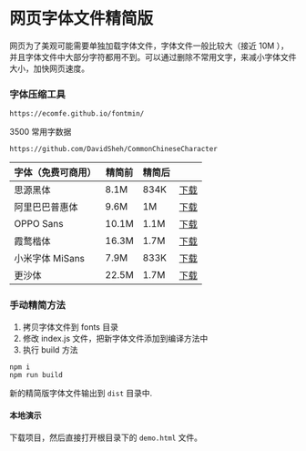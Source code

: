 # 网页字体文件精简版

网页为了美观可能需要单独加载字体文件，字体文件一般比较大（接近 10M ），并且字体文件中大部分字符都用不到。可以通过删除不常用文字，来减小字体文件大小，加快网页速度。

### 字体压缩工具

    https://ecomfe.github.io/fontmin/

3500 常用字数据

    https://github.com/DavidSheh/CommonChineseCharacter

| 字体（免费可商用） | 精简前 | 精简后 |                                                                                            |
| ------------------ | ------ | ------ | ------------------------------------------------------------------------------------------ |
| 思源黑体           | 8.1M   | 834K   | [下载](https://github.com/DeronW/minify-font/raw/master/dist/SourceHanSansCN-Medium.ttf)   |
| 阿里巴巴普惠体     | 9.6M   | 1M     | [下载](https://github.com/DeronW/minify-font/raw/master/dist/Alibaba-PuHuiTi-Medium.ttf)   |
| OPPO Sans          | 10.1M  | 1.1M   | [下载](https://github.com/DeronW/minify-font/raw/master/dist/OPPOSans-M.ttf)               |
| 霞鹜楷体           | 16.3M  | 1.7M   | [下载](https://github.com/DeronW/minify-font/raw/master/dist/LXGWWenKai-Regular.ttf)       |
| 小米字体 MiSans    | 7.9M   | 833K   | [下载](https://github.com/DeronW/minify-font/raw/master/dist/MiSans-Regular.ttf)           |
| 更沙体             | 22.5M  | 1.7M   | [下载](https://github.com/DeronW/minify-font/raw/master/dist/Sarasa-Gothic-SC-Regular.ttf) |

### 手动精简方法

1. 拷贝字体文件到 fonts 目录
1. 修改 index.js 文件，把新字体文件添加到编译方法中
1. 执行 build 方法

```shell
npm i
npm run build
```

新的精简版字体文件输出到 `dist` 目录中.

#### 本地演示

下载项目，然后直接打开根目录下的 `demo.html` 文件。
